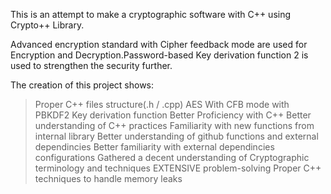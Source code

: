 This is an attempt to make a cryptographic software with C++ using Crypto++ Library. 

Advanced encryption standard with Cipher feedback mode are used for Encryption and Decryption.Password-based Key derivation function 2 is used to strengthen the security further.

The creation of this project shows:
  >Proper C++ files structure(.h / .cpp)
  >AES With CFB mode with PBKDF2 Key derivation function
  >Better Proficiency with C++
  >Better understanding of C++ practices
  >Familiarity with new functions from internal library
  >Better understanding of github functions and external dependincies
  >Better familiarity with external dependincies configurations
  >Gathered a decent understanding of Cryptographic terminology and techniques
  >EXTENSIVE problem-solving
  >Proper C++ techniques to handle memory leaks
